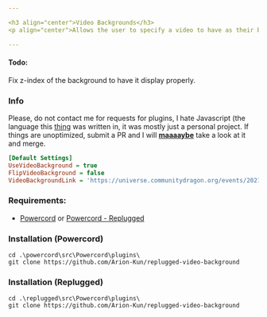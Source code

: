 ```yaml
---

<h3 align="center">Video Backgrounds</h3>
<p align="center">Allows the user to specify a video to have as their background.</p>

---
```


#### Todo:
Fix z-index of the background to have it display properly.

### Info
<p align="left">Please, do not contact me for requests for plugins, I hate Javascript (the language this <u>thing</u> was written in, it was mostly just a personal project. If things are unoptimized, submit a PR and I will <b><u>maaaaybe</u></b> take a look at it and merge.</p>

```ini
[Default Settings]
UseVideoBackground = true
FlipVideoBackground = false
VideoBackgroundLink = 'https://universe.communitydragon.org/events/2021/arcane-nlex-hub-2021/videos/collection-jayce.webm'
```

### Requirements:
* [Powercord](https://powercord.dev/) or [Powercord - Replugged](https://github.com/replugged-org/replugged)

### Installation (Powercord)
```
cd .\powercord\src\Powercord\plugins\
git clone https://github.com/Arion-Kun/replugged-video-background
```
### Installation (Replugged)
```
cd .\replugged\src\Powercord\plugins\
git clone https://github.com/Arion-Kun/replugged-video-background
```
